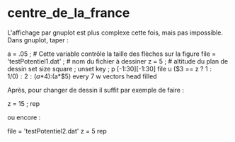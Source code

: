 # centre_de_la_france
L'affichage par gnuplot est plus complexe cette fois, mais pas impossible. Dans gnuplot, taper :


  a    = .05                  ; # Cette variable contrôle la taille des flèches sur la figure
  file = 'testPotentiel1.dat' ; # nom du fichier à dessiner
  z    = 5                    ; # altitude du plan de dessin
  set size square ; unset key ;
  p [-1:30][-1:30] file u ($3 == z ? $1 :1/0):2:(a*$4):(a*$5) every 7 w vectors head filled


Après, pour changer de dessin il suffit par exemple de faire :


  z  = 15 ; rep

ou encore :


  file = 'testPotentiel2.dat'
  z = 5
  rep
